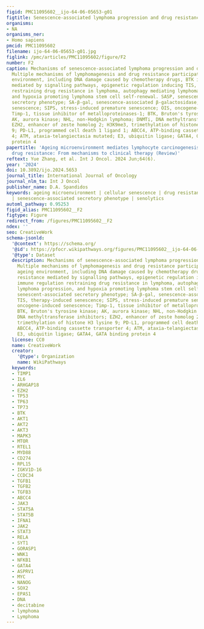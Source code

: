 ```yaml
---
figid: PMC11095602__ijo-64-06-05653-g01
figtitle: Senescence-associated lymphoma progression and drug resistance
organisms:
- NA
organisms_ner:
- Homo sapiens
pmcid: PMC11095602
filename: ijo-64-06-05653-g01.jpg
figlink: /pmc/articles/PMC11095602/figure/F2
number: F2
caption: Mechanisms of senescence-associated lymphoma progression and drug resistance.
  Multiple mechanisms of lymphomagenesis and drug resistance participate in the ageing
  environment, including DNA damage caused by chemotherapy drugs, BTK inhibitor resistance
  mediated by signalling pathways, epigenetic regulation inducing TIS, immune regulation
  restraining drug resistance in lymphoma, autophagy mediating lymphoma progression,
  and hypoxia promoting lymphoma stem cell self-renewal. SASP, senescent-associated
  secretory phenotype; SA-β-gal, senescence-associated β-galactosidase; TIS, therapy-induced
  senescence; SIPS, stress-induced premature senescence; OIS, oncogene-induced senescence;
  Timp-1, tissue inhibitor of metalloproteinases-1; BTK, Bruton's tyrosine kinase;
  AK, aurora kinase; NHL, non-Hodgkin lymphoma; DNMTi, DNA methyltransferase inhibitors;
  EZH2, enhancer of zeste homolog 2; H3K9me3, trimethylation of histone H3 lysine
  9; PD-L1, programmed cell death 1 ligand 1; ABCC4, ATP-binding cassette transporter
  4; ATM, ataxia-telangiectasia mutated; E3, ubiquitin ligase; GATA4, GATA binding
  protein 4
papertitle: 'Ageing microenvironment mediates lymphocyte carcinogenesis and lymphoma
  drug resistance: From mechanisms to clinical therapy (Review)'
reftext: Yue Zhang, et al. Int J Oncol. 2024 Jun;64(6).
year: '2024'
doi: 10.3892/ijo.2024.5653
journal_title: International Journal of Oncology
journal_nlm_ta: Int J Oncol
publisher_name: D.A. Spandidos
keywords: ageing microenvironment | cellular senescence | drug resistance | lymphoma
  | senescence-associated secretory phenotype | senolytics
automl_pathway: 0.95253
figid_alias: PMC11095602__F2
figtype: Figure
redirect_from: /figures/PMC11095602__F2
ndex: ''
seo: CreativeWork
schema-jsonld:
  '@context': https://schema.org/
  '@id': https://pfocr.wikipathways.org/figures/PMC11095602__ijo-64-06-05653-g01.html
  '@type': Dataset
  description: Mechanisms of senescence-associated lymphoma progression and drug resistance.
    Multiple mechanisms of lymphomagenesis and drug resistance participate in the
    ageing environment, including DNA damage caused by chemotherapy drugs, BTK inhibitor
    resistance mediated by signalling pathways, epigenetic regulation inducing TIS,
    immune regulation restraining drug resistance in lymphoma, autophagy mediating
    lymphoma progression, and hypoxia promoting lymphoma stem cell self-renewal. SASP,
    senescent-associated secretory phenotype; SA-β-gal, senescence-associated β-galactosidase;
    TIS, therapy-induced senescence; SIPS, stress-induced premature senescence; OIS,
    oncogene-induced senescence; Timp-1, tissue inhibitor of metalloproteinases-1;
    BTK, Bruton's tyrosine kinase; AK, aurora kinase; NHL, non-Hodgkin lymphoma; DNMTi,
    DNA methyltransferase inhibitors; EZH2, enhancer of zeste homolog 2; H3K9me3,
    trimethylation of histone H3 lysine 9; PD-L1, programmed cell death 1 ligand 1;
    ABCC4, ATP-binding cassette transporter 4; ATM, ataxia-telangiectasia mutated;
    E3, ubiquitin ligase; GATA4, GATA binding protein 4
  license: CC0
  name: CreativeWork
  creator:
    '@type': Organization
    name: WikiPathways
  keywords:
  - TIMP1
  - IL6
  - ARHGAP18
  - EZH2
  - TP53
  - TP63
  - TP73
  - BTK
  - AKT1
  - AKT2
  - AKT3
  - MAPK3
  - MTOR
  - RTEL1
  - MYD88
  - CD274
  - RPL15
  - IGKV1D-16
  - CCDC34
  - TGFB1
  - TGFB2
  - TGFB3
  - ABCC4
  - JAK3
  - STAT5A
  - STAT5B
  - IFNA1
  - JAK2
  - STAT3
  - RELA
  - SYT1
  - GORASP1
  - WNK1
  - NFKB1
  - GATA4
  - ASPRV1
  - MYC
  - NANOG
  - SOX2
  - EPAS1
  - DNA
  - decitabine
  - lymphoma
  - Lymphoma
---
```

